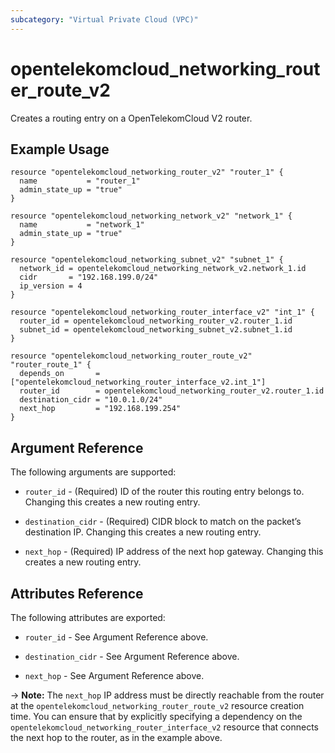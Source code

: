 ```yaml
---
subcategory: "Virtual Private Cloud (VPC)"
---
```


# opentelekomcloud_networking_router_route_v2

Creates a routing entry on a OpenTelekomCloud V2 router.

## Example Usage

```hcl
resource "opentelekomcloud_networking_router_v2" "router_1" {
  name           = "router_1"
  admin_state_up = "true"
}

resource "opentelekomcloud_networking_network_v2" "network_1" {
  name           = "network_1"
  admin_state_up = "true"
}

resource "opentelekomcloud_networking_subnet_v2" "subnet_1" {
  network_id = opentelekomcloud_networking_network_v2.network_1.id
  cidr       = "192.168.199.0/24"
  ip_version = 4
}

resource "opentelekomcloud_networking_router_interface_v2" "int_1" {
  router_id = opentelekomcloud_networking_router_v2.router_1.id
  subnet_id = opentelekomcloud_networking_subnet_v2.subnet_1.id
}

resource "opentelekomcloud_networking_router_route_v2" "router_route_1" {
  depends_on       = ["opentelekomcloud_networking_router_interface_v2.int_1"]
  router_id        = opentelekomcloud_networking_router_v2.router_1.id
  destination_cidr = "10.0.1.0/24"
  next_hop         = "192.168.199.254"
}
```

## Argument Reference

The following arguments are supported:

* `router_id` - (Required) ID of the router this routing entry belongs to. Changing
  this creates a new routing entry.

* `destination_cidr` - (Required) CIDR block to match on the packet’s destination IP. Changing
  this creates a new routing entry.

* `next_hop` - (Required) IP address of the next hop gateway.  Changing
  this creates a new routing entry.

## Attributes Reference

The following attributes are exported:

* `router_id` - See Argument Reference above.

* `destination_cidr` - See Argument Reference above.

* `next_hop` - See Argument Reference above.

-> **Note:** The `next_hop` IP address must be directly reachable from the router at the `opentelekomcloud_networking_router_route_v2`
  resource creation time.  You can ensure that by explicitly specifying a dependency on the `opentelekomcloud_networking_router_interface_v2`
  resource that connects the next hop to the router, as in the example above.
